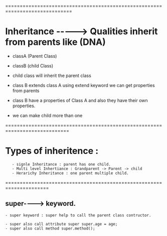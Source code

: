 =============================================================================
# Inheritance -----> Qualities inherit from parents like (DNA)

 - classA (Parent Class)
 - classB (child Class)

  - child class will inherit the parent class
 
 - class B extends class A using extend keyword we can get properties from parents 

  - class B have a properties of Class A and also they have their own properties.


  - we can make child more than one 

 ============================================================================
# Types of inheritence  : 
       - signle Inheritance : parent has one child.
       - Multi level Inhertiance : Grandparent -> Parent -> child 
       - Herarichy Inheritance : one parent multiple child.

=====================================================================

## super----> keyword. 
    - super keyword : super help to call the parent class contructor.
    
    - super also call attribute super super.age = age;
    - super also call method super.method();

